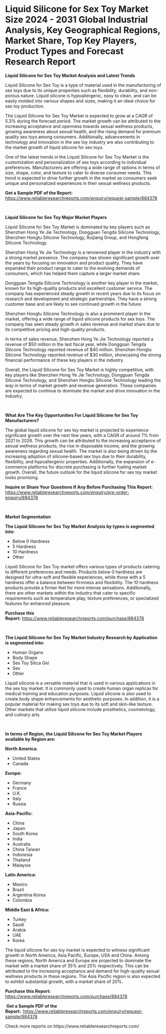 <p><h1>Liquid Silicone for Sex Toy Market Size 2024 - 2031 Global Industrial Analysis, Key Geographical Regions, Market Share, Top Key Players, Product Types and Forecast Research Report</h1></p><p><strong>Liquid Silicone for Sex Toy Market Analysis and Latest Trends</strong></p>
<p><p>Liquid Silicone for Sex Toy is a type of material used in the manufacturing of sex toys due to its unique properties such as flexibility, durability, and non-porous nature. Liquid silicone is hypoallergenic, easy to clean, and can be easily molded into various shapes and sizes, making it an ideal choice for sex toy production.</p><p>The Liquid Silicone for Sex Toy Market is expected to grow at a CAGR of 5.3% during the forecast period. The market growth can be attributed to the increasing acceptance and openness towards sexual wellness products, growing awareness about sexual health, and the rising demand for premium quality sex toys among consumers. Additionally, advancements in technology and innovation in the sex toy industry are also contributing to the market growth of liquid silicone for sex toys.</p><p>One of the latest trends in the Liquid Silicone for Sex Toy Market is the customization and personalization of sex toys according to individual preferences. Manufacturers are offering a wide range of options in terms of size, shape, color, and texture to cater to diverse consumer needs. This trend is expected to drive further growth in the market as consumers seek unique and personalized experiences in their sexual wellness products.</p></p>
<p><strong>Get a Sample PDF of the Report:&nbsp;</strong> <a href="https://www.reliableresearchreports.com/enquiry/request-sample/884378">https://www.reliableresearchreports.com/enquiry/request-sample/884378</a></p>
<p>&nbsp;</p>
<p><strong>Liquid Silicone for Sex Toy Major Market Players</strong></p>
<p><p>Liquid Silicone for Sex Toy Market is dominated by key players such as Shenzhen Hong Ye Jie Technology, Dongguan Tengda Silicone Technology, Shenzhen Hongtu Silicone Technology, Ruijiang Group, and Hongfeng Silicone Technology.</p><p>Shenzhen Hong Ye Jie Technology is a renowned player in the industry with a strong market presence. The company has shown significant growth over the years by focusing on innovation and product quality. They have expanded their product range to cater to the evolving demands of consumers, which has helped them capture a larger market share.</p><p>Dongguan Tengda Silicone Technology is another key player in the market, known for its high-quality products and excellent customer service. The company has experienced steady growth in recent years due to its focus on research and development and strategic partnerships. They have a strong customer base and are likely to see continued growth in the future.</p><p>Shenzhen Hongtu Silicone Technology is also a prominent player in the market, offering a wide range of liquid silicone products for sex toys. The company has seen steady growth in sales revenue and market share due to its competitive pricing and high-quality products.</p><p>In terms of sales revenue, Shenzhen Hong Ye Jie Technology reported a revenue of $50 million in the last fiscal year, while Dongguan Tengda Silicone Technology reported revenue of $40 million. Shenzhen Hongtu Silicone Technology reported revenue of $30 million, showcasing the strong financial performance of these key players in the industry.</p><p>Overall, the Liquid Silicone for Sex Toy Market is highly competitive, with key players like Shenzhen Hong Ye Jie Technology, Dongguan Tengda Silicone Technology, and Shenzhen Hongtu Silicone Technology leading the way in terms of market growth and revenue generation. These companies are expected to continue to dominate the market and drive innovation in the industry.</p></p>
<p>&nbsp;</p>
<p><strong>What Are The Key Opportunities For Liquid Silicone for Sex Toy Manufacturers?</strong></p>
<p><p>The global liquid silicone for sex toy market is projected to experience significant growth over the next few years, with a CAGR of around 7% from 2021 to 2026. This growth can be attributed to the increasing acceptance of sexual wellness products, the rise in disposable income, and the growing awareness regarding sexual health. The market is also being driven by the increasing adoption of silicone-based sex toys due to their durability, flexibility, and hypoallergenic properties. Additionally, the expansion of e-commerce platforms for discrete purchasing is further fueling market growth. Overall, the future outlook for the liquid silicone for sex toy market looks promising.</p></p>
<p><strong>Inquire or Share Your Questions If Any Before Purchasing This Report:</strong> <a href="https://www.reliableresearchreports.com/enquiry/pre-order-enquiry/884378">https://www.reliableresearchreports.com/enquiry/pre-order-enquiry/884378</a></p>
<p>&nbsp;</p>
<p><strong>Market Segmentation</strong></p>
<p><strong>The Liquid Silicone for Sex Toy Market Analysis by types is segmented into:</strong></p>
<p><ul><li>Below 0 Hardness</li><li>5 Hardness</li><li>10 Hardness</li><li>Other</li></ul></p>
<p><p>Liquid Silicone for Sex Toy market offers various types of products catering to different preferences and needs. Products below 0 hardness are designed for ultra-soft and flexible experiences, while those with a 5 hardness offer a balance between firmness and flexibility. The 10 hardness products provide a firmer feel for more intense sensations. Additionally, there are other markets within the industry that cater to specific requirements such as temperature play, texture preferences, or specialized features for enhanced pleasure.</p></p>
<p><strong>Purchase this Report:&nbsp;</strong><a href="https://www.reliableresearchreports.com/purchase/884378">https://www.reliableresearchreports.com/purchase/884378</a></p>
<p>&nbsp;</p>
<p><strong>The Liquid Silicone for Sex Toy Market Industry Research by Application is segmented into:</strong></p>
<p><ul><li>Human Organs</li><li>Body Shape</li><li>Sex Toy Silica Gel</li><li>Sex</li><li>Other</li></ul></p>
<p><p>Liquid silicone is a versatile material that is used in various applications in the sex toy market. It is commonly used to create human organ replicas for medical training and education purposes. Liquid silicone is also used to create body shape enhancements for aesthetic purposes. In addition, it is a popular material for making sex toys due to its soft and skin-like texture. Other markets that utilize liquid silicone include prosthetics, cosmetology, and culinary arts.</p></p>
<p>&nbsp;</p>
<p><strong>In terms of Region, the Liquid Silicone for Sex Toy Market Players available by Region are:</strong></p>
<p>
    <p> <strong> North America: </strong>
        <ul>
            <li>United States</li>
            <li>Canada</li>
        </ul>
        </p> 
    <p> <strong> Europe: </strong>
        <ul>
            <li>Germany</li>
            <li>France</li>
            <li>U.K.</li>
            <li>Italy</li>
            <li>Russia</li>
        </ul>
        </p> 
    <p> <strong> Asia-Pacific: </strong>
        <ul>
            <li>China</li>
            <li>Japan</li>
            <li>South Korea</li>
            <li>India</li>
            <li>Australia</li>
            <li>China Taiwan</li>
            <li>Indonesia</li>
            <li>Thailand</li>
            <li>Malaysia</li>
        </ul>
        </p> 
    <p> <strong> Latin America: </strong>
        <ul>
            <li>Mexico</li>
            <li>Brazil</li>
            <li>Argentina Korea</li>
            <li>Colombia</li>
        </ul>
        </p> 
    <p> <strong> Middle East & Africa: </strong>
        <ul>
            <li>Turkey</li>
            <li>Saudi</li>
            <li>Arabia</li>
            <li>UAE</li>
            <li>Korea</li>
        </ul>
    </p>
    </p>
<p><p>The liquid silicone for sex toy market is expected to witness significant growth in North America, Asia Pacific, Europe, USA and China. Among these regions, North America and Europe are projected to dominate the market with a market share of 35% and 25% respectively. This can be attributed to the increasing acceptance and demand for high-quality sexual wellness products in these regions. The Asia Pacific region is also expected to exhibit substantial growth, with a market share of 20%.</p></p>
<p><strong>Purchase this Report: </strong><a href="https://www.reliableresearchreports.com/purchase/884378">https://www.reliableresearchreports.com/purchase/884378</a></p>
<p>&nbsp;<strong>Get a Sample PDF of the Report:&nbsp;&nbsp;</strong><a href="https://www.reliableresearchreports.com/enquiry/request-sample/884378">https://www.reliableresearchreports.com/enquiry/request-sample/884378</a></p>
<p><strong></strong></p>
<p>Check more reports on https://www.reliableresearchreports.com/</p>